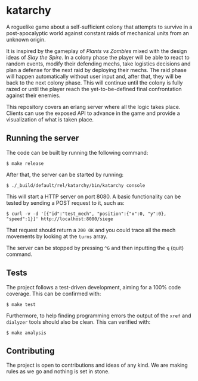 katarchy
=====

A roguelike game about a self-sufficient colony that attempts to survive in a post-apocalyptic world against constant raids of mechanical units from an unknown origin.

It is inspired by the gameplay of _Plants vs Zombies_ mixed with the design ideas of _Slay the Spire_. In a colony phase the player will be able to react to random events, modify their defending mechs, take logistics decisions and plan a defense for the next raid by deploying their mechs. The raid phase will happen automatically without user input and, after that, they will be back to the next colony phase. This will continue until the colony is fully razed or until the player reach the yet-to-be-defined final confrontation against their enemies.

This repository covers an erlang server where all the logic takes place. Clients can use the exposed API to advance in the game and provide a visualization of what is taken place.

Running the server
-----

The code can be built by running the following command:

    $ make release

After that, the server can be started by running:

    $ ./_build/default/rel/katarchy/bin/katarchy console

This will start a HTTP server on port 8080. A basic functionality can be tested by sending a POST request to it, such as:

    $ curl -v -d '[{"id":"test_mech", "position":{"x":0, "y":0}, "speed":1}]' http://localhost:8080/siege

That request should return a `200 OK` and you could trace all the mech movements by looking at the `turns` array.

The server can be stopped by pressing `^G` and then inputting the `q` (quit) command.

Tests
-----

The project follows a test-driven development, aiming for a 100% code coverage. This can be confirmed with:

    $ make test

Furthermore, to help finding programming errors the output of the `xref` and `dialyzer` tools should also be clean. This can verified with:

    $ make analysis

Contributing
-----

The project is open to contributions and ideas of any kind. We are making rules as we go and nothing is set in stone.
